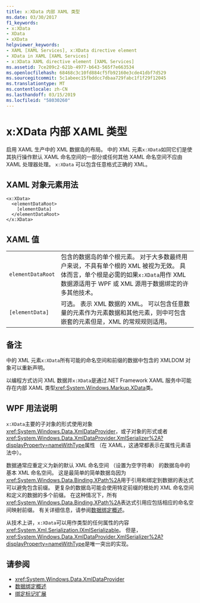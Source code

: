 ```yaml
---
title: x:XData 内部 XAML 类型
ms.date: 03/30/2017
f1_keywords:
- x:XData
- XData
- xXData
helpviewer_keywords:
- XAML [XAML Services], x:XData directive element
- XData in XAML [XAML Services]
- x:XData XAML directive element [XAML Services]
ms.assetid: 7ce209c2-621b-4977-b643-565f7e663534
ms.openlocfilehash: 68468c3c10fd884cf5fb92160e3cde41dbf7d529
ms.sourcegitcommit: 5c1abeec15fbddcc7dbaa729fabc1f1f29f12045
ms.translationtype: MT
ms.contentlocale: zh-CN
ms.lasthandoff: 03/15/2019
ms.locfileid: "58030260"
---
```

# <a name="xxdata-intrinsic-xaml-type"></a>x:XData 内部 XAML 类型
启用 XAML 生产中的 XML 数据岛的布局。 中的 XML 元素`x:XData`如同它们是使其执行操作默认 XAML 命名空间的一部分或任何其他 XAML 命名空间不应由 XAML 处理器处理。 `x:XData` 可以包含任意格式正确的 XML。  
  
## <a name="xaml-object-element-usage"></a>XAML 对象元素用法  
  
```  
<x:XData>  
  <elementDataRoot>  
    [elementData]  
  </elementDataRoot>  
</x:XData>  
```  
  
## <a name="xaml-values"></a>XAML 值  
  
|||  
|-|-|  
|`elementDataRoot`|包含的数据岛的单个根元素。 对于大多数最终用户来说，不具有单个根的 XML 被视为无效。 具体而言，单个根是必需的如果`x:XData`用作 XML 数据源适用于 WPF 或 XML 源用于数据绑定的许多其他技术。|  
|`[elementData]`|可选。 表示 XML 数据的 XML。 可以包含任意数量的元素作为元素数据和其他元素，则中可包含嵌套的元素但是，XML 的常规规则适用。|  
  
## <a name="remarks"></a>备注  
 中的 XML 元素`x:XData`所有可能的命名空间和前缀的数据中包含的 XMLDOM 对象可以重新声明。  
  
 以编程方式访问 XML 数据并`x:XData`是通过.NET Framework XAML 服务中可能存在内部 XAML 类型<xref:System.Windows.Markup.XData>类。  
  
## <a name="wpf-usage-notes"></a>WPF 用法说明  
 `x:XData`主要的子对象的形式使用对象<xref:System.Windows.Data.XmlDataProvider>，或子对象的形式或者<xref:System.Windows.Data.XmlDataProvider.XmlSerializer%2A?displayProperty=nameWithType>属性 （在 XAML，这通常都表示在属性元素语法中）。  
  
 数据通常应重定义为新的默认 XML 命名空间 （设置为空字符串） 的数据岛中的基本 XML 命名空间。 这是最简单的简单数据岛因为<xref:System.Windows.Data.Binding.XPath%2A>用于引用和绑定到数据的表达式可以避免包含前缀。 更复杂的数据岛可能会使用特定前缀的根处的 XML 命名空间和定义的数据的多个前缀。 在这种情况下，所有<xref:System.Windows.Data.Binding.XPath%2A>表达式引用应包括相应的命名空间映射前缀。 有关详细信息，请参阅[数据绑定概述](../wpf/data/data-binding-overview.md)。  
  
 从技术上讲，`x:XData`可以用作类型的任何属性的内容<xref:System.Xml.Serialization.IXmlSerializable>。 但是，<xref:System.Windows.Data.XmlDataProvider.XmlSerializer%2A?displayProperty=nameWithType>是唯一突出的实现。  
  
## <a name="see-also"></a>请参阅
- <xref:System.Windows.Data.XmlDataProvider>
- [数据绑定概述](../wpf/data/data-binding-overview.md)
- [绑定标记扩展](../wpf/advanced/binding-markup-extension.md)
